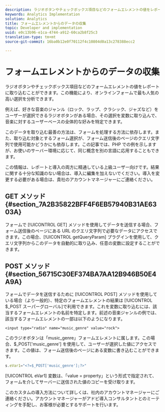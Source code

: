 ```yaml
---
description: ラジオボタンやチェックボックス項目などのフォームエレメントの値をレポートに取り込むことができます。この機能により、オンラインフォームで最も人気の高い選択を分析できます。
keywords: Analytics Implementation
solution: Analytics
title: フォームエレメントからのデータの収集
topic: Developer and implementation
uuid: e0c13b96-e1ca-4744-a912-60ca2b8f25c3
translation-type: tm+mt
source-git-commit: 16ba0b12e0f70112f4c10804d0a13c278388ecc2

---
```



# フォームエレメントからのデータの収集

ラジオボタンやチェックボックス項目などのフォームエレメントの値をレポートに取り込むことができます。この機能により、オンラインフォームで最も人気の高い選択を分析できます。

例えば、好きな音楽のジャンル（ロック、ラップ、クラシック、ジャズなど）をユーザーが選択できるラジオボタンがある場合、その選択を変数に取り込んで、音楽に対するユーザーベースの全体的な好みを特定できます。

このデータを取り込む最善の方法は、フォームを処理する方法に依存します。また、取り込む対象とするフォーム選択が、フォーム送信後のページのクエリ文字列で使用可能かどうかにも依存します。この記事では、PHP での例を示しますが、お使いのサーバー環境に応じて、同じ概念を別の言語に応用することもできます。

この情報は、レポートと導入の両方に精通している上級ユーザー向けです。結果に関する十分な知識のない場合は、導入に編集を加えないでください。導入を変更する必要がある場合は、貴社のアカウントマネージャーにご連絡ください。

## GET メソッド {#section_7A2B35822BFF4F6EB57940B31AE6303A}

フォームで [!UICONTROL GET] メソッドを使用してデータを送信する場合、フォーム送信後のページにある URL のクエリ文字列で必要なデータにアクセスできます。この場合、[!UICONTROL getQueryParam] プラグインを使用して、クエリ文字列からこのデータを自動的に取り込み、任意の変数に設定することができます。

## POST メソッド {#section_56715C30EF374BA7AA12B946B50E4A9A}

フォームでデータを送信するために [!UICONTROL POST] メソッドを使用している場合（より一般的）、特定のフォームエレメントの結果は [!UICONTROL $_POST スーパーグローバル]で利用できます。これを変数に取り込むには、該当するフォームエレメントの名前を特定します。前述の音楽ジャンルの例では、該当するフォームエレメントの一部は以下のようになります。

```
<input type="radio" name="music_genre" value="rock">
```

このラジオボタンは「music_genre」フォームエレメントに属します。この場合、$_POST['music_genre'] を使用して、ユーザーが選択した値にアクセスできます。この値は、フォーム送信後のページにある変数に書き込むことができます。

```js
s.eVar1="<?=$_POST['music_genre'];?>"
```

[!UICONTROL eVar1] 変数は、「value = property」という形式で指定されて、フォームを介してサーバーに送信された値のコピーを受け取ります。

このカスタムの導入方法について詳しくは、社内のアカウントマネージャーにご連絡ください。アカウントマネージャーがアドビ導入コンサルタントとのミーティングを手配し、お客様が必要とするサポートを行います。
